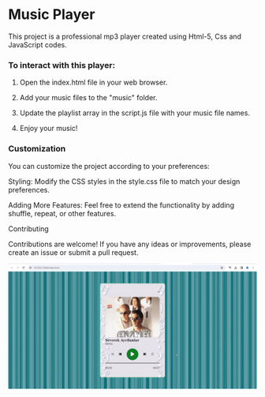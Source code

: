 <h1>Music Player</h1>

<p>This project is a professional mp3 player created using Html-5, Css and JavaScript codes. </p>

<h3>To interact with this player:</h3>

<p>
  
1) Open the index.html file in your web browser.

2) Add your music files to the "music" folder.

3) Update the playlist array in the script.js file with your music file names.

4) Enjoy your music!

<h3>Customization</h3>

You can customize the project according to your preferences:

Styling: Modify the CSS styles in the style.css file to match your design preferences.

Adding More Features: Feel free to extend the functionality by adding shuffle, repeat, or other features.

Contributing

Contributions are welcome! If you have any ideas or improvements, please create an issue or submit a pull request.</p>

![](kısatanıtım.gif)
